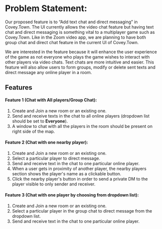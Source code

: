 # Problem Statement:

Our proposed feature is to “Add text chat and direct messaging” in Covey.Town. The UI currently allows the video chat feature but having text chat and direct messaging is something vital to a multiplayer game such as Covey.Town. Like in the Zoom video app, we are planning to have both group chat and direct chat feature in the current UI of Covey.Town.

We are interested in the feature because it will enhance the user experience of the game as not everyone who plays the game wishes to interact with other players via video chats. Text chats are more intuitive and easier. This feature will also allow users to form groups, modify or delete sent texts and direct message any online player in a room.

## Features

#### Feature 1 (Chat with All players/Group Chat):

1. Create and Join a new room or an existing one.
2. Send and receive texts in the chat to all online players (dropdown list should be set to **Everyone**).
3. A window to chat with all the players in the room should be present on right side of the map.

#### Feature 2 (Chat with one nearby player):

1. Create and Join a new room or an existing one.
2. Select a particular player to direct message.
3. Send and receive text in the chat to one particular online player.
4. When a user gets in proximity of another player, the nearby players section shows the player's name as a clickable button.
5. Click the nearby player's button in order to send a private DM to the player visible to only sender and receiver.

#### Feature 3 (Chat with one player by choosing from dropdown list):

1. Create and Join a new room or an existing one.
2. Select a particular player in the group chat to direct message from the dropdown list.
3. Send and receive text in the chat to one particular online player.
